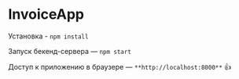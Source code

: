 # InvoiceApp

Установка - `npm install`

Запуск бекенд-сервера — `npm start`

Доступ к приложению в браузере — `**http://localhost:8000**`
:+1:
